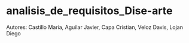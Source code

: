 # analisis_de_requisitos_Dise-arte
Autores: Castillo Maria, Aguilar Javier, Capa Cristian, Veloz Davis, Lojan Diego
